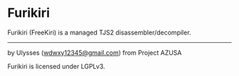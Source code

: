 # Furikiri

Furikiri (FreeKiri) is a managed TJS2 disassembler/decompiler.

---

by Ulysses (wdwxy12345@gmail.com) from Project AZUSA 

Furikiri is licensed under LGPLv3.